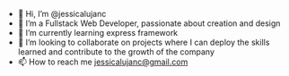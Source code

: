 - 👋 Hi, I’m @jessicalujanc
- 👀 I’m a Fullstack Web Developer, passionate about creation and design 
- 🌱 I’m currently learning express framework
- 💞️ I’m looking to collaborate on projects where I can deploy the skills learned and contribute to the growth of the company
- 📫 How to reach me jessicalujanc@gmail.com

<!---
jessicalujanc/jessicalujanc is a ✨ special ✨ repository because its `README.md` (this file) appears on your GitHub profile.
You can click the Preview link to take a look at your changes.
--->
